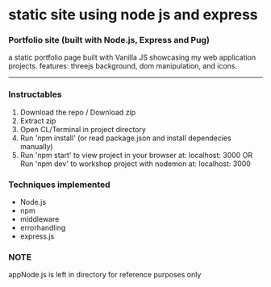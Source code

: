 # static site using node js and express


### Portfolio site (built with Node.js, Express and Pug)

a static portfolio page built with Vanilla JS showcasing my web application projects.
features: threejs background, dom manipulation, and icons.

---

### Instructables

1. Download the repo / Download zip
2. Extract zip
3. Open CL/Terminal in project directory
4. Run 'npm install' (or read package.json and install dependecies manually)
5. Run 'npm start' to view project in your browser at: localhost: 3000
   OR Run 'npm dev' to workshop project with nodemon at: localhost: 3000

### Techniques implemented
- Node.js
- npm
- middleware
- errorhandling
- express.js

### NOTE

appNode.js is left in directory for reference purposes only